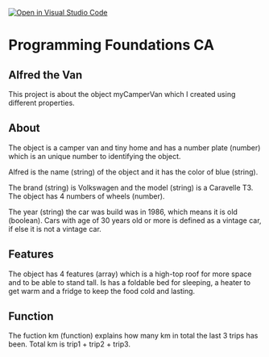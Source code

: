 [![Open in Visual Studio Code](https://classroom.github.com/assets/open-in-vscode-718a45dd9cf7e7f842a935f5ebbe5719a5e09af4491e668f4dbf3b35d5cca122.svg)](https://classroom.github.com/online_ide?assignment_repo_id=12378676&assignment_repo_type=AssignmentRepo)
# Programming Foundations CA


## Alfred the Van

This project is about the object myCamperVan which I created using different properties. 

## About 

The object is a camper van and tiny home and has a number plate (number) which is an unique number to identifying the object. 

Alfred is the name (string) of the object and it has the color of blue (string). 

The brand (string) is Volkswagen and the model (string) is a Caravelle T3. The object has 4 numbers of wheels (number). 

The year (string) the car was build was in 1986, which means it is old (boolean). Cars with age of 30 years old or more is defined as a vintage car, if else it is not a vintage car. 

## Features 

The object has 4 features (array) which is a high-top roof for more space and to be able to stand tall. Is has a foldable bed for sleeping, a heater to get warm and a fridge to keep the food cold and lasting. 

## Function 

The fuction km (function) explains how many km in total the last 3 trips has been. Total km is trip1 + trip2 + trip3. 



